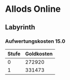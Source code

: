 # Allods Online
## Labyrinth
### Aufwertungskosten 15.0
|Stufe|Goldkosten|
|---|---|
|0|272920|
|1|331473|
